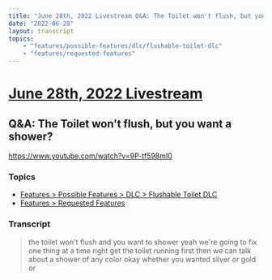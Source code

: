 ```yaml
---
title: "June 28th, 2022 Livestream Q&A: The Toilet won't flush, but you want a shower?"
date: "2022-06-28"
layout: transcript
topics:
    - "features/possible-features/dlc/flushable-toilet-dlc"
    - "features/requested-features"
---
```

# [June 28th, 2022 Livestream](../2022-06-28.md)
## Q&A: The Toilet won't flush, but you want a shower?
https://www.youtube.com/watch?v=9P-tf598mI0

### Topics
* [Features > Possible Features > DLC > Flushable Toilet DLC](../topics/features/possible-features/dlc/flushable-toilet-dlc.md)
* [Features > Requested Features](../topics/features/requested-features.md)

### Transcript

> the toilet won't flush and you want to shower yeah we're going to fix one thing at a time right get the toilet running first then we can talk about a shower of any color okay whether you wanted silver or gold or
